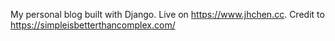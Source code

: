 My personal blog built with Django. Live on https://www.jhchen.cc.
Credit to https://simpleisbetterthancomplex.com/
